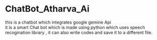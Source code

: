 # ChatBot_Atharva_Ai
this is a chatbot which integrates google gemine Api  
it is a smart Chat bot which is made using python which uses speech recogination library , it can also write codes and save it to a different file.
